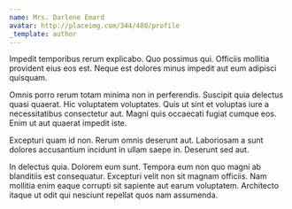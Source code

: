 ```yaml
---
name: Mrs. Darlene Emard
avatar: http://placeimg.com/344/480/profile
_template: author
---
```

Impedit temporibus rerum explicabo. Quo possimus qui. Officiis mollitia provident eius eos est. Neque est dolores minus impedit aut eum adipisci quisquam.
  
Omnis porro rerum totam minima non in perferendis. Suscipit quia delectus quasi quaerat. Hic voluptatem voluptates. Quis ut sint et voluptas iure a necessitatibus consectetur aut. Magni quis occaecati fugiat cumque eos. Enim ut aut quaerat impedit iste.
  
Excepturi quam id non. Rerum omnis deserunt aut. Laboriosam a sunt dolores accusantium incidunt in ullam saepe in. Deserunt sed aut.
  
In delectus quia. Dolorem eum sunt. Tempora eum non quo magni ab blanditiis est consequatur. Excepturi velit non sit magnam officiis. Nam mollitia enim eaque corrupti sit sapiente aut earum voluptatem. Architecto itaque ut odit qui nesciunt repellat quos nam assumenda.
